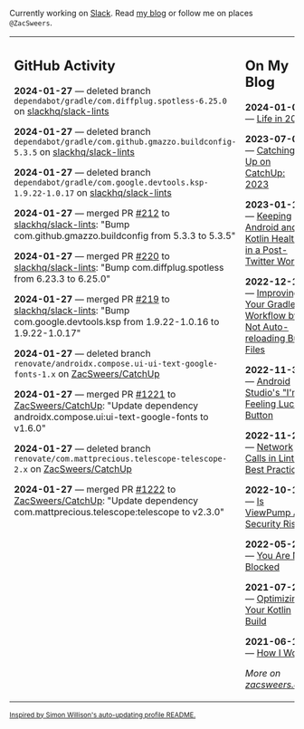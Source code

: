 Currently working on [Slack](https://slack.com/). Read [my blog](https://zacsweers.dev/) or follow me on places `@ZacSweers`.

<table><tr><td valign="top" width="60%">

## GitHub Activity
<!-- githubActivity starts -->
**2024-01-27** — deleted branch `dependabot/gradle/com.diffplug.spotless-6.25.0` on [slackhq/slack-lints](https://github.com/slackhq/slack-lints)

**2024-01-27** — deleted branch `dependabot/gradle/com.github.gmazzo.buildconfig-5.3.5` on [slackhq/slack-lints](https://github.com/slackhq/slack-lints)

**2024-01-27** — deleted branch `dependabot/gradle/com.google.devtools.ksp-1.9.22-1.0.17` on [slackhq/slack-lints](https://github.com/slackhq/slack-lints)

**2024-01-27** — merged PR [#212](https://github.com/slackhq/slack-lints/pull/212) to [slackhq/slack-lints](https://github.com/slackhq/slack-lints): "Bump com.github.gmazzo.buildconfig from 5.3.3 to 5.3.5"

**2024-01-27** — merged PR [#220](https://github.com/slackhq/slack-lints/pull/220) to [slackhq/slack-lints](https://github.com/slackhq/slack-lints): "Bump com.diffplug.spotless from 6.23.3 to 6.25.0"

**2024-01-27** — merged PR [#219](https://github.com/slackhq/slack-lints/pull/219) to [slackhq/slack-lints](https://github.com/slackhq/slack-lints): "Bump com.google.devtools.ksp from 1.9.22-1.0.16 to 1.9.22-1.0.17"

**2024-01-27** — deleted branch `renovate/androidx.compose.ui-ui-text-google-fonts-1.x` on [ZacSweers/CatchUp](https://github.com/ZacSweers/CatchUp)

**2024-01-27** — merged PR [#1221](https://github.com/ZacSweers/CatchUp/pull/1221) to [ZacSweers/CatchUp](https://github.com/ZacSweers/CatchUp): "Update dependency androidx.compose.ui:ui-text-google-fonts to v1.6.0"

**2024-01-27** — deleted branch `renovate/com.mattprecious.telescope-telescope-2.x` on [ZacSweers/CatchUp](https://github.com/ZacSweers/CatchUp)

**2024-01-27** — merged PR [#1222](https://github.com/ZacSweers/CatchUp/pull/1222) to [ZacSweers/CatchUp](https://github.com/ZacSweers/CatchUp): "Update dependency com.mattprecious.telescope:telescope to v2.3.0"
<!-- githubActivity ends -->
</td><td valign="top" width="40%">

## On My Blog
<!-- blog starts -->
**2024-01-03** — [Life in 2024](https://www.zacsweers.dev/life-in-2024/)

**2023-07-09** — [Catching Up on CatchUp: 2023](https://www.zacsweers.dev/catching-up-on-catchup-2023/)

**2023-01-10** — [Keeping Android and Kotlin Healthy in a Post-Twitter World](https://www.zacsweers.dev/keeping-android-healthy/)

**2022-12-19** — [Improving Your Gradle Workflow by Not Auto-reloading Build Files](https://www.zacsweers.dev/improving-your-workflow-by-not-auto-reloading-build-files/)

**2022-11-30** — [Android Studio's "I'm Feeling Lucky" Button](https://www.zacsweers.dev/android-studios-im-feeling-lucky-button/)

**2022-11-22** — [Network Calls in Lint: Best Practices](https://www.zacsweers.dev/network-calls-in-lint-best-practices/)

**2022-10-17** — [Is ViewPump A Security Risk?](https://www.zacsweers.dev/is-viewpump-a-security-risk/)

**2022-05-23** — [You Are Not Blocked](https://www.zacsweers.dev/you-are-not-blocked/)

**2021-07-23** — [Optimizing Your Kotlin Build](https://www.zacsweers.dev/optimizing-your-kotlin-build/)

**2021-06-14** — [How I Work](https://www.zacsweers.dev/how-i-work/)
<!-- blog ends -->
_More on [zacsweers.dev](https://zacsweers.dev/)_
</td></tr></table>

<sub><a href="https://simonwillison.net/2020/Jul/10/self-updating-profile-readme/">Inspired by Simon Willison's auto-updating profile README.</a></sub>